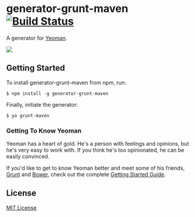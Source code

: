 # generator-grunt-maven [![Build Status](https://secure.travis-ci.org/cesarwbr/generator-grunt-maven.png?branch=master)](https://travis-ci.org/cesarwbr/generator-grunt-maven)

A generator for [Yeoman](http://yeoman.io).

![](http://f.cl.ly/items/3A3r0R3y2t2U2g3F1c2y/maven-grunt.png)


## Getting Started

To install generator-grunt-maven from npm, run:

```
$ npm install -g generator-grunt-maven
```

Finally, initiate the generator:

```
$ yo grunt-maven
```

### Getting To Know Yeoman

Yeoman has a heart of gold. He's a person with feelings and opinions, but he's very easy to work with. If you think he's too opinionated, he can be easily convinced.

If you'd like to get to know Yeoman better and meet some of his friends, [Grunt](http://gruntjs.com) and [Bower](http://bower.io), check out the complete [Getting Started Guide](https://github.com/yeoman/yeoman/wiki/Getting-Started).


## License

[MIT License](http://en.wikipedia.org/wiki/MIT_License)
